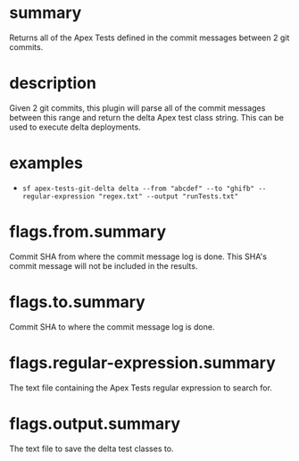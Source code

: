 # summary

Returns all of the Apex Tests defined in the commit messages between 2 git commits.

# description

Given 2 git commits, this plugin will parse all of the commit messages between this range and return the delta Apex test class string. This can be used to execute delta deployments.

# examples

- `sf apex-tests-git-delta delta --from "abcdef" --to "ghifb" --regular-expression "regex.txt" --output "runTests.txt"`

# flags.from.summary

Commit SHA from where the commit message log is done. This SHA's commit message will not be included in the results.

# flags.to.summary

Commit SHA to where the commit message log is done.

# flags.regular-expression.summary

The text file containing the Apex Tests regular expression to search for.

# flags.output.summary

The text file to save the delta test classes to.
